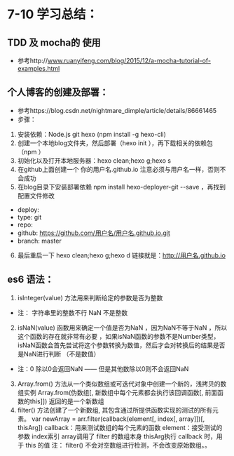 # 7-10 学习总结：

## TDD 及 mocha的 使用  
-  参考http://www.ruanyifeng.com/blog/2015/12/a-mocha-tutorial-of-examples.html

## 个人博客的创建及部署：
- 参考https://blog.csdn.net/nightmare_dimple/article/details/86661465
- 步骤：
1. 安装依赖：Node.js  git  hexo (npm install -g hexo-cli)
2. 创建一个本地blog文件夹，然后部署（hexo init ），再下载相关的依赖包（npm ）
3. 初始化以及打开本地服务器：hexo clean;hexo g;hexo s
4. 在github上面创建一个  你的用户名.github.io  注意必须与用户名一样，否则不会成功
5. 在blog目录下安装部署依赖 npm install hexo-deployer-git --save ，再找到配置文件修改
- deploy:
-  type: git
-  repo: 
-    github: https://github.com/用户名/用户名.github.io.git
-  branch: master
6. 最后重启一下 hexo clean;hexo g;hexo d  链接就是：http://用户名.github.io

## es6 语法：
1. isInteger(value) 方法用来判断给定的参数是否为整数 
- 注： 字符串里的整数不行 NaN 不是整数
2. isNaN(value) 函数用来确定一个值是否为NaN ，因为NaN不等于NaN ，所以这个函数的存在就非常有必要 ，如果isNaN函数的参数不是Number类型， isNaN函数会首先尝试将这个参数转换为数值，然后才会对转换后的结果是否是NaN进行判断  （不是数值）
- 注：0 除以0会返回NaN —— 但是其他数除以0则不会返回NaN
3.  Array.from() 方法从一个类似数组或可迭代对象中创建一个新的，浅拷贝的数组实例
 Array.from(伪数组[, 新数组中每个元素都会执行该回调函数[, 前面函数的this]])    返回的是一个新数组
4. filter() 方法创建了一个新数组, 其包含通过所提供函数实现的测试的所有元素。
var newArray = arr.filter(callback(element[, index[, array]])[, thisArg])  callback：用来测试数组的每个元素的函数 element：接受测试的参数 index索引 array调用了 filter 的数组本身 thisArg执行 callback 时，用于 this 的值
注： filter() 不会对空数组进行检测，不会改变原始数组。。
